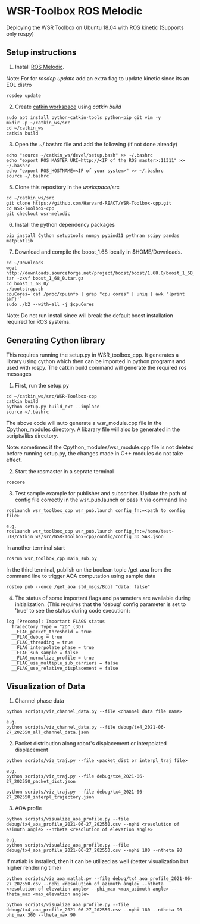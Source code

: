 # WSR-Toolbox ROS Melodic
Deploying the WSR Toolbox on Ubuntu 18.04 with ROS kinetic (Supports only rospy)

## Setup instructions
1. Install [ROS Melodic](http://wiki.ros.org/melodic/Installation/Ubuntu).

Note: For for _rosdep update_ add an extra flag to update kinetic since its an EOL distro
```
rosdep update
```

2. Create [catkin workspace](http://wiki.ros.org/catkin/Tutorials/create_a_workspace) using _catkin build_
```
sudo apt install python-catkin-tools python-pip git vim -y
mkdir -p ~/catkin_ws/src 
cd ~/catkin_ws
catkin build
```

3. Open the ~/.bashrc file and add the following (if not done already)
```
echo "source ~/catkin_ws/devel/setup.bash" >> ~/.bashrc
echo "export ROS_MASTER_URI=http://<IP of the ROS master>:11311" >> ~/.bashrc
echo "export ROS_HOSTNAME=<IP of your system>" >> ~/.bashrc
source ~/.bashrc
```

5. Clone this repository in the _workspace_/src 
```
cd ~/catkin_ws/src
git clone https://github.com/Harvard-REACT/WSR-Toolbox-cpp.git
cd WSR-Toolbox-cpp
git checkout wsr-melodic
```

6. Install the python dependency packages
```
pip install Cython setuptools numpy pybind11 pythran scipy pandas matplotlib
```

7. Download and compile the boost_1.68 locally in $HOME/Downloads.
```
cd ~/Downloads
wget http://downloads.sourceforge.net/project/boost/boost/1.68.0/boost_1_68_0.tar.gz
tar -zxvf boost_1_68_0.tar.gz
cd boost_1_68_0/
./bootstrap.sh
cpuCores=`cat /proc/cpuinfo | grep "cpu cores" | uniq | awk '{print $NF}'` 
sudo ./b2 --with=all -j $cpuCores
```
Note: Do not run install since will break the default boost installation required for ROS systems. 


## Generating Cython library
This requires running the setup.py in WSR_toolbox_cpp. It generates a library using cython which then can be imported in python programs and used with rospy. The catkin build command will generate the required ros messages

1. First, run the setup.py
```
cd ~/catkin_ws/src/WSR-Toolbox-cpp
catkin build
python setup.py build_ext --inplace
source ~/.bashrc
```
The above code will auto generate a wsr_module.cpp file in the Cpython_modules directory. A libarary file will also be generated in the scripts/libs directory.

Note: sometimes if the Cpython_modules/wsr_module.cpp file is not deleted before running setup.py, the changes made in C++ modules do not take effect.

2. Start the rosmaster in a seprate terminal
```
roscore
```

3. Test sample example for publisher and subscriber. Update the path of config file correctly in the wsr_pub.launch or pass it via command line
```
roslaunch wsr_toolbox_cpp wsr_pub.launch config_fn:=<path to config file>

e.g.
roslaunch wsr_toolbox_cpp wsr_pub.launch config_fn:=/home/test-u18/catkin_ws/src/WSR-Toolbox-cpp/config/config_3D_SAR.json
```

In another terminal start
```
rosrun wsr_toolbox_cpp main_sub.py 
```

In the third terminal, publish on the boolean topic /get_aoa from the command line to trigger AOA computation using sample data
```
rostop pub --once /get_aoa std_msgs/Bool "data: false"
```

4. The status of some important flags and parameters are available during initialization. (This requires that the 'debug' config parameter is set to 'true' to see the status during code execution):
```
log [Precomp]: Important FLAGS status
  Trajectory Type = "2D" (3D)
  __FLAG_packet_threshold = true
  __FLAG_debug = true
  __FLAG_threading = true
  __FLAG_interpolate_phase = true
  __FLAG_sub_sample = false
  __FLAG_normalize_profile = true
  __FLAG_use_multiple_sub_carriers = false
  __FLAG_use_relative_displacement = false
```

## Visualization of Data
1. Channel phase data
```
python scripts/viz_channel_data.py --file <channel data file name>

e.g.
python scripts/viz_channel_data.py --file debug/tx4_2021-06-27_202550_all_channel_data.json
```

2. Packet distribution along robot's displacement or interpolated displacement
```
python scripts/viz_traj.py --file <packet_dist or interpl_traj file>

e.g.
python scripts/viz_traj.py --file debug/tx4_2021-06-27_202550_packet_dist.json

python scripts/viz_traj.py --file debug/tx4_2021-06-27_202550_interpl_trajectory.json
```

3. AOA profle
```
python scripts/visualize_aoa_profile.py --file debug/tx4_aoa_profile_2021-06-27_202550.csv --nphi <resolution of azimuth angle> --ntheta <resolution of elevation angle>

e.g.
python scripts/visualize_aoa_profile.py --file debug/tx4_aoa_profile_2021-06-27_202550.csv --nphi 180 --ntheta 90
``` 

If matlab is installed, then it can be utilized as well (better visualization but higher rendering time)
```
python scripts/viz_aoa_matlab.py --file debug/tx4_aoa_profile_2021-06-27_202550.csv --nphi <resolution of azimuth angle> --ntheta <resolution of elevation angle> --phi_max <max_azimuth angle> --theta_max <max_elevation angle>

python scripts/visualize_aoa_profile.py --file debug/tx4_aoa_profile_2021-06-27_202550.csv --nphi 180 --ntheta 90 --phi_max 360 --theta_max 90
```



